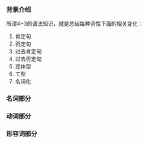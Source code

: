### 背景介绍
所谓4+3的语法知识，就是总结每种词性下面的相关变化：
1. 肯定句
2. 否定句
3. 过去肯定句
4. 过去否定句
5. 连体型
6. て型
7. 名词化


### 名词部分



### 动词部分



### 形容词部分

